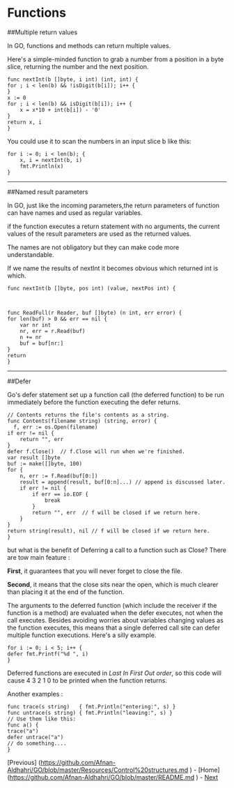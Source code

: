 # Functions

##Multiple return values

In GO, functions and methods can return multiple values.

Here's a simple-minded function to grab a number from a position in a byte slice, returning the number and the next position.

    func nextInt(b []byte, i int) (int, int) {
    for ; i < len(b) && !isDigit(b[i]); i++ {
    }
    x := 0
    for ; i < len(b) && isDigit(b[i]); i++ {
        x = x*10 + int(b[i]) - '0'
    }
    return x, i
    }
    
You could use it to scan the numbers in an input slice b like this:

    for i := 0; i < len(b); {
        x, i = nextInt(b, i)
        fmt.Println(x)
    }
    
-------------------------------------------
##Named result parameters

In GO, just like the incoming parameters,the return parameters of function can have names and used as regular variables. 

if the function executes a return statement with no arguments, the current values of the result parameters are used as the returned values.

The names are not obligatory but they can make code more understandable.

If we name the results of nextInt it becomes obvious which returned int is which.

    func nextInt(b []byte, pos int) (value, nextPos int) {
    
  

    func ReadFull(r Reader, buf []byte) (n int, err error) {
    for len(buf) > 0 && err == nil {
        var nr int
        nr, err = r.Read(buf)
        n += nr
        buf = buf[nr:]
    }
    return
    }
-----------------------------------------------------
##Defer

Go's defer statement set up a function call (the deferred function) to be run immediately before the function executing the defer returns. 

    // Contents returns the file's contents as a string.
    func Contents(filename string) (string, error) {
      f, err := os.Open(filename)
    if err != nil {
        return "", err
    }
    defer f.Close()  // f.Close will run when we're finished.
    var result []byte
    buf := make([]byte, 100)
    for {
        n, err := f.Read(buf[0:])
        result = append(result, buf[0:n]...) // append is discussed later.
        if err != nil {
            if err == io.EOF {
                break
            }
            return "", err  // f will be closed if we return here.
        }
    }
    return string(result), nil // f will be closed if we return here.
    }

but what is the benefit of Deferring a call to a function such as Close?
There are tow main feature :

**First**, it guarantees that you will never forget to close the file.

**Second**, it means that the close sits near the open, which is much clearer than placing it at the end of the function.

The arguments to the deferred function (which include the receiver if the function is a method) are evaluated when the defer executes, not when the call executes. Besides avoiding worries about variables changing values as the function executes, this means that a single deferred call site can defer multiple function executions. Here's a silly example.

    for i := 0; i < 5; i++ {
    defer fmt.Printf("%d ", i)
    }
Deferred functions are executed in *Last In First Out order*, so this code will cause 4 3 2 1 0 to be printed when the function returns.

Another examples :

    func trace(s string)   { fmt.Println("entering:", s) }
    func untrace(s string) { fmt.Println("leaving:", s) }
    // Use them like this:
    func a() {
    trace("a")
    defer untrace("a")
    // do something....
    }

[Previous] (https://github.com/Afnan-Aldhahri/GO/blob/master/Resources/Control%20structures.md ) - 
[Home] (https://github.com/Afnan-Aldhahri/GO/blob/master/README.md ) -
[ Next](https://github.com/Afnan-Aldhahri/GO/blob/master/Resources/Data.md)
